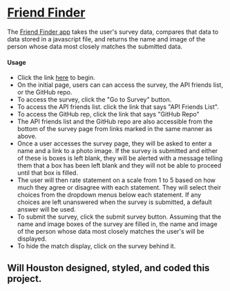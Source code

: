 # [Friend Finder](https://willhfriendfinder.herokuapp.com/)
The [Friend Finder app](https://willhfriendfinder.herokuapp.com/) takes the user's survey data, compares that data to data stored in a javascript file, and returns the name and image of the person whose data most closely matches the submitted data.
#### Usage
* Click the link [here](https://willhfriendfinder.herokuapp.com/) to begin.
* On the initial page, users can can access the survey, the API friends list, or the GitHub repo.
* To access the survey, click the "Go to Survey" button.
* To access the API friends list. click the link that says "API Friends List".
* To access the GitHub rep, click the link that says "GitHub Repo"
* The API friends list and the GitHub repo are also accessible from the bottom of the survey page from links marked in the same manner as above.
* Once a user accesses the survey page, they will be asked to enter a name and a link to a photo image.  If the survey is submitted and either of these is boxes is left blank, they will be alerted with a message telling them that a box has been left blank and they will not be able to proceed until that box is filled.
* The user will then rate statement on a scale from 1 to 5 based on how much they agree or disagree with each statement.  They will select their choices from the dropdown menus below each statement.  If any choices are left unanswered when the survey is submitted, a default answer will be used.
* To submit the survey, click the submit survey button.  Assuming that the name and image boxes of the survey are filled in, the name and image of the person whose data most closely matches the user's will be displayed.
* To hide the match display, click on the survey behind it.
## Will Houston designed, styled, and coded this project.